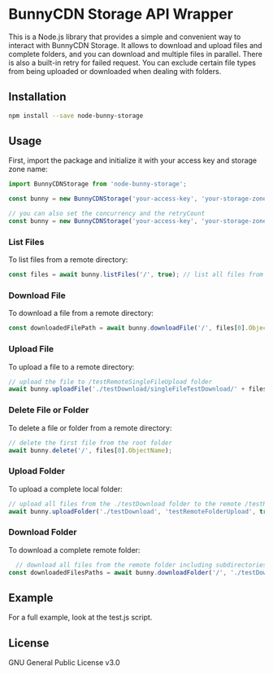 # BunnyCDN Storage API Wrapper

This is a Node.js library that provides a simple and convenient way to interact with BunnyCDN Storage.
It allows to download and upload files and complete folders, and you can download and multiple files in parallel.
There is also a built-in retry for failed request.
You can exclude certain file types from being uploaded or downloaded when dealing with folders.

## Installation

```bash
npm install --save node-bunny-storage
```

## Usage
First, import the package and initialize it with your access key and storage zone name:

```javascript
import BunnyCDNStorage from 'node-bunny-storage';

const bunny = new BunnyCDNStorage('your-access-key', 'your-storage-zone-name');

// you can also set the concurrency and the retryCount
const bunny = new BunnyCDNStorage('your-access-key', 'your-storage-zone-name', 4, 1);
```
### List Files
To list files from a remote directory:
```javascript
const files = await bunny.listFiles('/', true); // list all files from root folder recursively
```

### Download File
To download a file from a remote directory:
```javascript
const downloadedFilePath = await bunny.downloadFile('/', files[0].ObjectName, './testDownload/singleFileTestDownload'); // download the first file from the root folder
```

### Upload File
To upload a file to a remote directory:
```javascript
// upload the file to /testRemoteSingleFileUpload folder
await bunny.uploadFile('./testDownload/singleFileTestDownload/' + files[0].ObjectName, 'testRemoteSingleFileUpload');
```

### Delete File or Folder
To delete a file or folder from a remote directory:
```javascript
// delete the first file from the root folder
await bunny.delete('/', files[0].ObjectName);
```

### Upload Folder
To upload a complete local folder:
```javascript
// upload all files from the ./testDownload folder to the remote /testRemoteFolderUpload folder, except .html files
await bunny.uploadFolder('./testDownload', 'testRemoteFolderUpload', true, ['.html']);
```

### Download Folder
To download a complete remote folder:
```javascript
  // download all files from the remote folder including subdirectories to the ./testDownload/downloadFolderTest folder, except .png and .jpg files
const downloadedFilesPaths = await bunny.downloadFolder('/', './testDownload/downloadFolderTest', true, ['.png', '.jpg']);
```

## Example
For a full example, look at the test.js script.

## License
GNU General Public License v3.0
